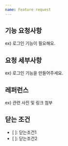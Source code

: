 ```yaml
---
name: Feature request
---
```


## 기능 요청사항

ex) 로그인 기능이 필요해요.

## 요청 세부사항

ex) 로그인 기능을 만들어주세요.

## 레퍼런스


ex) 관련 사진 및 링크 첨부

## 닫는 조건

- [ ]: 닫는조건1
- [ ]: 닫는조건2

